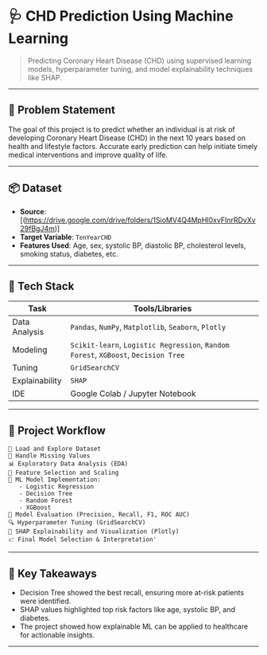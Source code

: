 # 🩺 CHD Prediction Using Machine Learning

> Predicting Coronary Heart Disease (CHD) using supervised learning models, hyperparameter tuning, and model explainability techniques like SHAP.

---

## 🧠 Problem Statement

The goal of this project is to predict whether an individual is at risk of developing Coronary Heart Disease (CHD) in the next 10 years based on health and lifestyle factors. Accurate early prediction can help initiate timely medical interventions and improve quality of life.

---

## 📦 Dataset

- **Source**: [(https://drive.google.com/drive/folders/1SioMV4Q4MpHl0xvFInrRDvXv29fBgJ4m)]
- **Target Variable**: `TenYearCHD`
- **Features Used**: Age, sex, systolic BP, diastolic BP, cholesterol levels, smoking status, diabetes, etc.

---

## 🔧 Tech Stack

| Task | Tools/Libraries |
|------|-----------------|
| Data Analysis | `Pandas`, `NumPy`, `Matplotlib`, `Seaborn`, `Plotly` |
| Modeling | `Scikit-learn`, `Logistic Regression`, `Random Forest`, `XGBoost`, `Decision Tree` |
| Tuning | `GridSearchCV` |
| Explainability | `SHAP` |
| IDE | Google Colab / Jupyter Notebook |

---

## 🔄 Project Workflow

```
📁 Load and Explore Dataset
🧼 Handle Missing Values
📊 Exploratory Data Analysis (EDA)
🧪 Feature Selection and Scaling
🤖 ML Model Implementation:
   - Logistic Regression
   - Decision Tree
   - Random Forest
   - XGBoost
🎯 Model Evaluation (Precision, Recall, F1, ROC AUC)
🔍 Hyperparameter Tuning (GridSearchCV)
🧠 SHAP Explainability and Visualization (Plotly)
📈 Final Model Selection & Interpretation'
```

---

## 📌 Key Takeaways

- Decision Tree showed the best recall, ensuring more at-risk patients were identified.
- SHAP values highlighted top risk factors like age, systolic BP, and diabetes.
- The project showed how explainable ML can be applied to healthcare for actionable insights.

---
